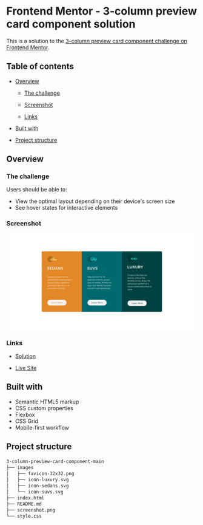 # Frontend Mentor - 3-column preview card component solution

This is a solution to the [3-column preview card component challenge on Frontend Mentor](https://www.frontendmentor.io/challenges/3column-preview-card-component-pH92eAR2-).

## Table of contents

- [Overview](#overview)

  - [The challenge](#the-challenge)

  - [Screenshot](#screenshot)

  - [Links](#links)

- [Built with](#built-with)

- [Project structure](#project-structure)

## Overview

### The challenge

Users should be able to:

- View the optimal layout depending on their device's screen size
- See hover states for interactive elements

### Screenshot

![](./screenshot.png)

### Links

- [Solution](https://github.com/nerdy-guy/3-column-preview-card-component-main)

- [Live Site](https://nerdy-guy.github.io/3-column-preview-card-component-main/)

## Built with

- Semantic HTML5 markup
- CSS custom properties
- Flexbox
- CSS Grid
- Mobile-first workflow

## Project structure

```
3-column-preview-card-component-main
├── images
│   ├── favicon-32x32.png
│   ├── icon-luxury.svg
│   ├── icon-sedans.svg
│   └── icon-suvs.svg
├── index.html
├── README.md
├── screenshot.png
└── style.css
```
